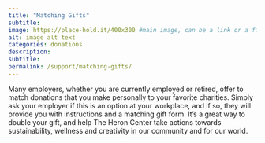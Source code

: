 ```yaml
---
title: "Matching Gifts"
subtitle: 
image: https://place-hold.it/400x300 #main image, can be a link or a file in assets/img/portfolio
alt: image alt text
categories: donations
description:
subtitle:
permalink: /support/matching-gifts/
---
```


Many employers, whether you are currently employed or retired, offer to match donations that you make personally to your favorite charities. Simply ask your employer if this is an option at your workplace, and if so, they will provide you with instructions and a matching gift form. It’s a great way to double your gift, and help The Heron Center take actions towards sustainability, wellness and creativity in our community and for our world.